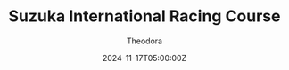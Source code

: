 ---
title: "Suzuka International Racing Course"
meta_title: ""
description: "rt_suzuka - Suzuka International Racing Course by Reboot Team for assetto corsa"
date: 2024-11-17T05:00:00Z
thumb: uun2Oq1
categories: ["Track"]
author: "Theodora"
tags: ["F1", "SF", "IGTC","Super GT", "Reboot Team", "Circuit", "Japan", "Loop"]
draft: false
tracklink: https://ouo.io/cb2AY1
trackzipsize: "253 MB"
tracklocation: Japan
trackimage: suzuka
trackcity: Suzuka
trackhosted: [ "F1", "SF", "IGTC", "Super GT"]
tracktype: ["Circuit", "Loop"]
trackclass: "1" 
trackLength: 5.8
trackopened: 1962
tracklayout: 3
trackpitboxes: 36
trackwidth: 11
trackcreator: Reboot Team
trackversion: "1.1"
trackcsp: "0.2.6"
trackname: "Suzuka Circuit"
trackfolder: "rt_suzuka"
trackhost: mods
trackmainimage: ne8YV25
trackgallery: ["b73P0xJ"] 
---